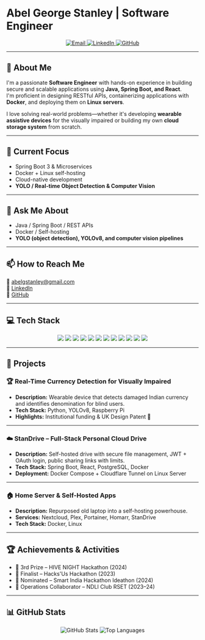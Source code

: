 # Abel George Stanley | Software Engineer

<p align="center">
  <a href="mailto:abelgstanley@gmail.com">
    <img src="https://img.shields.io/badge/Gmail-D14836?style=for-the-badge&logo=gmail&logoColor=white" alt="Email">
  </a>
  <a href="https://www.linkedin.com/in/abel-george-stanley/" target="_blank">
    <img src="https://img.shields.io/badge/LinkedIn-0077B5?style=for-the-badge&logo=linkedin&logoColor=white" alt="LinkedIn">
  </a>
  <a href="https://github.com/abelgeostan" target="_blank">
    <img src="https://img.shields.io/badge/GitHub-181717?style=for-the-badge&logo=github&logoColor=white" alt="GitHub">
  </a>
</p>

---

## 👋 About Me

I'm a passionate **Software Engineer** with hands-on experience in building secure and scalable applications using **Java, Spring Boot, and React**.  
I'm proficient in designing RESTful APIs, containerizing applications with **Docker**, and deploying them on **Linux servers**.

I love solving real-world problems—whether it's developing **wearable assistive devices** for the visually impaired or building my own **cloud storage system** from scratch.

---

## 🔭 Current Focus

- Spring Boot 3 & Microservices  
- Docker + Linux self-hosting  
- Cloud-native development  
- **YOLO / Real-time Object Detection & Computer Vision**

---

## 💬 Ask Me About

- Java / Spring Boot / REST APIs  
- Docker / Self-hosting  
- **YOLO (object detection), YOLOv8, and computer vision pipelines**

---

## 📫 How to Reach Me

📧 abelgstanley@gmail.com  
🔗 [LinkedIn](https://www.linkedin.com/in/abel-george-stanley/)  
🐙 [GitHub](https://github.com/abelgeostan)

---

## 💻 Tech Stack

<p align="center">
  <img src="https://img.shields.io/badge/Java-ED8B00?style=for-the-badge&logo=openjdk&logoColor=white" />
  <img src="https://img.shields.io/badge/Spring-6DB33F?style=for-the-badge&logo=spring&logoColor=white" />
  <img src="https://img.shields.io/badge/Python-3776AB?style=for-the-badge&logo=python&logoColor=white" />
  <img src="https://img.shields.io/badge/YOLO-FF6F00?style=for-the-badge&logo=opencv&logoColor=white" />
  <img src="https://img.shields.io/badge/React-20232A?style=for-the-badge&logo=react&logoColor=61DAFB" />
  <img src="https://img.shields.io/badge/JavaScript-F7DF1E?style=for-the-badge&logo=javascript&logoColor=black" />
  <img src="https://img.shields.io/badge/PostgreSQL-316192?style=for-the-badge&logo=postgresql&logoColor=white" />
  <img src="https://img.shields.io/badge/MongoDB-4EA94B?style=for-the-badge&logo=mongodb&logoColor=white" />
  <img src="https://img.shields.io/badge/Docker-2496ED?style=for-the-badge&logo=docker&logoColor=white" />
  <img src="https://img.shields.io/badge/Linux-FCC624?style=for-the-badge&logo=linux&logoColor=black" />
  <img src="https://img.shields.io/badge/Git-F05032?style=for-the-badge&logo=git&logoColor=white" />
  <img src="https://img.shields.io/badge/Postman-FF6C37?style=for-the-badge&logo=postman&logoColor=white" />
</p>

---

## 🚀 Projects

### 🏆 Real-Time Currency Detection for Visually Impaired
- **Description:** Wearable device that detects damaged Indian currency and identifies denomination for blind users.
- **Tech Stack:** Python, YOLOv8, Raspberry Pi
- **Highlights:** Institutional funding & UK Design Patent 🏅

---

### ☁️ StanDrive – Full-Stack Personal Cloud Drive
- **Description:** Self-hosted drive with secure file management, JWT + OAuth login, public sharing links with limits.
- **Tech Stack:** Spring Boot, React, PostgreSQL, Docker
- **Deployment:** Docker Compose + Cloudflare Tunnel on Linux Server

---

### 🏠 Home Server & Self-Hosted Apps
- **Description:** Repurposed old laptop into a self-hosting powerhouse.
- **Services:** Nextcloud, Plex, Portainer, Homarr, StanDrive
- **Tech Stack:** Docker, Linux

---

## 🏆 Achievements & Activities

- 🥉 3rd Prize – HIVE NIGHT Hackathon (2024)  
- 🏁 Finalist – Hacks'Us Hackathon (2023)  
- 🏅 Nominated – Smart India Hackathon Ideathon (2024)  
- 🔧 Operations Collaborator – NDLI Club RSET (2023–24)

---

## 📊 GitHub Stats

<p align="center">
  <img src="https://github-readme-stats.vercel.app/api?username=abelgeostan&show_icons=true&theme=radical&rank_icon=github" alt="GitHub Stats" />
  <img src="https://github-readme-stats.vercel.app/api/top-langs/?username=abelgeostan&layout=compact&theme=radical" alt="Top Languages" />
</p>
